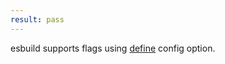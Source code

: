 ```yaml
---
result: pass
---
```


esbuild supports flags using [define](https://esbuild.github.io/api/#define) config option.
